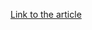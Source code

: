 [Link to the article](https://symantec-enterprise-blogs.security.com/threat-intelligence/daggerfly-espionage-updated-toolset)
